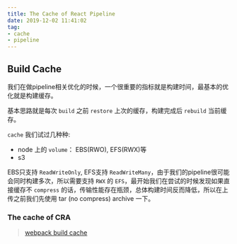 ```yaml
---
title: The Cache of React Pipeline
date: 2019-12-02 11:41:02
tag:
- cache
- pipeline
---
```


## Build Cache
我们在做pipeline相关优化的时候，一个很重要的指标就是构建时间，最基本的优化就是构建缓存。

基本思路就是每次 `build` 之前 `restore` 上次的缓存，构建完成后 `rebuild` 当前缓存。

`cache` 我们试过几种种:
- node 上的 `volume`： EBS(RWO), EFS(RWX)等
- s3

EBS只支持 `ReadWriteOnly`, EFS支持 `ReadWriteMany`，由于我们的pipeline很可能会同时构建多次，所以需要支持 `RWX`  的 `EFS`，最开始我们在尝试的时候发现如果直接缓存不 `compress` 的话，传输性能存在瓶颈，总体构建时间反而降低，所以在上传之前我们先使用 tar (no compress) archive 一下。

### The cache of CRA

> [webpack build cache](https://webpack.js.org/configuration/other-options/#cache)

```yaml

```
<!--stackedit_data:
eyJoaXN0b3J5IjpbLTIwMzExMTI3NSwtMTUyMjcwMDM0Ml19
-->